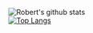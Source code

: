 ![Robert's github stats](https://github-readme-stats.vercel.app/api?username=robertazzopardi&count_private=true&show_icons=true&theme=graywhite)
<br>
[![Top Langs](https://github-readme-stats.vercel.app/api/top-langs/?username=robertazzopardi&layout=compact)](https://github.com/anuraghazra/github-readme-stats)

<!--
**robertazzopardi/robertazzopardi** is a ✨ _special_ ✨ repository because its `README.md` (this file) appears on your GitHub profile.

Here are some ideas to get you started:

- 🔭 I’m currently working on ...
- 🌱 I’m currently learning ...
- 👯 I’m looking to collaborate on ...
- 🤔 I’m looking for help with ...
- 💬 Ask me about ...
- 📫 How to reach me: ...
- 😄 Pronouns: ...
- ⚡ Fun fact: ...
-->
